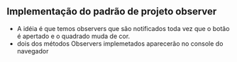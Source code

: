 ## Implementação do padrão de projeto observer

- A idéia é que temos observers que são notificados toda vez que o botão é apertado e o quadrado muda de cor.
- dois dos métodos Observers implemetados aparecerão no console do navegador 